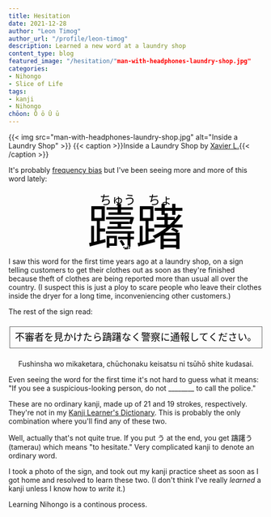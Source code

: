 ```yaml
---
title: Hesitation
date: 2021-12-28
author: "Leon Timog"
author_url: "/profile/leon-timog"
description: Learned a new word at a laundry shop
content_type: blog
featured_image: "/hesitation/"man-with-headphones-laundry-shop.jpg"
categories:
- Nihongo
- Slice of Life
tags:
- kanji
- Nihongo
chōon: Ō ō Ū ū
---
```

{{< img src="man-with-headphones-laundry-shop.jpg" alt="Inside a Laundry Shop" >}}
{{< caption >}}Inside a Laundry Shop by [Xavier L.](https://unsplash.com/photos/LDuyEuGs1Vo){{< /caption >}}

It's probably [frequency bias](https://www.healthline.com/health/baader-meinhof-phenomenon) but I've been seeing more and more of this word lately:

<p style="text-align:center"><span style="font-size:1.5rem; color:#000">ちゅう ちょ</span></p>
<p style="text-align:center;line-height:.5"><span style="font-size:6rem; color:#000">躊躇</span></p>
<p style="text-align:center;line-height:.5"><span style="color:#fff">chūcho</span></p>

I saw this word for the first time years ago at a laundry shop, on a sign telling customers to get their clothes out as soon as they're finished because theft of clothes are being reported more than usual all over the country. (I suspect this is just a ploy to scare people who leave their clothes inside the dryer for a long time, inconveniencing other customers.)

The rest of the sign read:

<p style="text-align:center;line-height:3;font-family:sans-serif;"><span style="font-size:1.2rem; color:#000;border:1px solid #666;padding:10px">不審者を見かけたら躊躇なく警察に通報してください。</span></p>

<p style="text-align:center">Fushinsha wo mikaketara, chūchonaku keisatsu ni tsūhō shite kudasai.</p>

Even seeing the word for the first time it's not hard to guess what it means: "If you see a suspicious-looking person, do not ________ to call the police."

These are no ordinary kanji, made up of 21 and 19 strokes, respectively. They're not in my [Kanji Learner's Dictionary](https://www.amazon.com/Kodansha-Kanji-Learners-Dictionary-Expanded/dp/1568364075/ref=sr_1_2?qid=1640825880&refinements=p_27%3AJack+Halpern&s=books&sr=1-2&text=Jack+Halpern). This is probably the only combination where you'll find any of these two.

Well, actually that's not quite true. If you put う at the end, you get 躊躇う (tamerau) which means "to hesitate." Very complicated kanji to denote an ordinary word.

I took a photo of the sign, and took out my kanji practice sheet as soon as I got home and resolved to learn these two. (I don't think I've really *learned* a kanji unless I know how to *write* it.)

Learning Nihongo is a continous process.